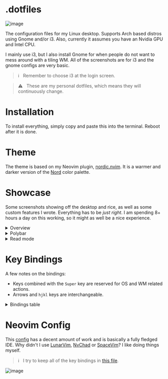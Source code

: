 # .dotfiles

![image](https://user-images.githubusercontent.com/81622310/216946847-34a7169d-92ef-4f7f-8fed-f5deaa88bfc3.png)

The configuration files for my Linux desktop.  Supports Arch based distros using Gnome and/or i3.  Also, currently it assumes you have an Nvidia GPU and Intel CPU.

I mainly use i3, but I also install Gnome for when people do not want to mess around with a tiling WM.  All of the screenshots are for i3 and the gnome configs are very basic.  

> ℹ️ &nbsp; Remember to choose i3 at the login screen.

> ⚠️ &nbsp; These are my personal dotfiles, which means they will continuously change.

# Installation

To install everything, simply copy and paste this into the terminal.  Reboot after it is done.

<!--
```bash
sudo pacman -S git
alias config='/usr/bin/git --git-dir=$HOME/.dotfiles/ --work-tree=$HOME'
mkdir ~/.dotfiles
config clone --bare https://github.com/AlexvZyl/.dotfiles ~/.dotfiles/
config checkout -f
sudo chmod +x ~/.scripts/install.sh && ~/.scripts/install.sh
```
-->

# Theme

The theme is based on my Neovim plugin, [nordic.nvim](https://github.com/AlexvZyl/nordic.nvim).  It is a warmer and darker version of the [Nord](https://www.nordtheme.com/) color palette.

# Showcase

Some screenshots showing off the desktop and rice, as well as some custom features I wrote.  Everything has to be *just right*.  I am spending 8+ hours a day on this working, so it might as well be a nice experience.

<details>

<summary>Overview</summary>

</br>

Wallpapers can be found at [this ImageGoNord repo](https://github.com/linuxdotexe/nordic-wallpapers) (they "norded" some nice wallpapers) and [locally](https://github.com/AlexvZyl/.dotfiles/tree/main/.wallpapers).

*For Reddit:*

![image](https://user-images.githubusercontent.com/81622310/212382904-0502af7d-653a-4834-8663-c449cfbcfb3c.png)

![image](https://user-images.githubusercontent.com/81622310/212382132-597b93e8-04b3-4497-93ce-8264bdc02fc0.png)

![image](https://user-images.githubusercontent.com/81622310/212382290-a923c5be-9d16-4e44-8fc0-090b05865316.png)

*Notifications via [dunst](https://github.com/dunst-project/dunst):*
![image](https://user-images.githubusercontent.com/81622310/210980911-cb7825d5-1ac2-4db9-b34a-f92887701d1d.png)

*Launcher via [rofi](https://github.com/adi1090x/rofi):*
![image](https://user-images.githubusercontent.com/81622310/211895894-663f3480-d2d9-4546-8f1b-04217cb2dd75.png)

*Powermenu via [rofi](https://github.com/adi1090x/rofi):*
![image](https://user-images.githubusercontent.com/81622310/211911407-050741e9-d7d7-412c-ac12-044f002e8b6f.png)

*Lock screen via [betterlockscreen](https://github.com/betterlockscreen/betterlockscreen):*
![image](https://user-images.githubusercontent.com/81622310/211187368-5d8e1215-4482-4506-9cd9-6508d980f1f3.png)

</details>

<details>

<summary>Polybar</summary>

</br>

*TODO*

### References

- [Arcolinux](https://github.com/arcolinux/arcolinux-polybar/blob/master/etc/skel/.config/polybar/config)
- [Polybar-Themes](https://github.com/adi1090x/polybar-themes)

</details>

<details>

<summary>Read mode</summary>

</br>

`Super + r` disables the `inactive-opacity` (from `picom`) for when readability is important.  An indicator is displayed via polybar.

*Disabled:*
![image](https://user-images.githubusercontent.com/81622310/212110520-c782704b-9780-47af-b3c3-46b231ee8805.png)

*Enabled:*
![image](https://user-images.githubusercontent.com/81622310/212110576-71a817aa-7785-4384-a817-30b3ee94e417.png)

</details>

# Key Bindings

A few notes on the bindings:

- Keys combined with the `Super` key are reserved for OS and WM related actions.  
- Arrows and `hjkl` keys are interchangeable.

<details>

<summary>Bindings table</summary>

</br>

|  Binding  |  Action   |
| :-------: | :-------: |
| Super + d | App launcher |
| Super + p | Powermenu |
| Super + t | Terminal |
| Super + n | Neovide |
| Super + b | BTop++ |
| Super + r | Toggle read mode |
| Super + tab | Windows |
| Super + Arrow | Cycle windows |
| Super + Shift + Arrow | Move window |
| Super + Number | Go to workspace |

</details>

# Neovim Config

This [config](https://github.com/AlexvZyl/.dotfiles/tree/main/.config/nvim) has a decent amount of work and is basically a fully fledged IDE.  Why didn't I use [LunarVim](https://github.com/LunarVim/LunarVim), [NvChad](https://github.com/NvChad/NvChad) or [SpaceVim](https://github.com/liuchengxu/space-vim)?  I like doing things myself.

> ℹ️ &nbsp; I try to keep all of the key bindings in [this file](https://github.com/AlexvZyl/.dotfiles/blob/main/.config/nvim/lua/alex/key-bindings.lua).

![image](https://user-images.githubusercontent.com/81622310/219610304-549dcfe6-bc5c-4681-90b3-9992b8d7001a.png)
